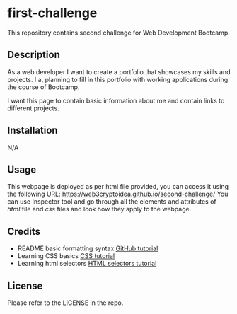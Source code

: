 # first-challenge

This repository contains second challenge for Web Development Bootcamp.

## Description

As a web developer I want to create a portfolio that showcases my skills and projects. I a, planning to fill in this portfolio with working applications during the course of Bootcamp.

I want this page to contain basic information about me and contain links to different projects.  

## Installation
N/A

## Usage 
This webpage is deployed as per html file provided, you can access it using the following URL: https://web3cryptoidea.github.io/second-challenge/
You can use Inspector tool and go through all the elements and attributes of *html* file and *css* files and look how they apply to the webpage.
 
## Credits
- README basic formatting syntax [GitHub tutorial](https://docs.github.com/en/get-started/writing-on-github/getting-started-with-writing-and-formatting-on-github/basic-writing-and-formatting-syntax)
- Learning CSS basics [CSS tutorial](https://developer.mozilla.org/en-US/docs/Learn/Getting_started_with_the_web/CSS_basics) 
- Learning html selectors [HTML selectors tutorial](https://developer.mozilla.org/en-US/docs/Web/CSS/Attribute_selectors)

## License
Please refer to the LICENSE in the repo.
